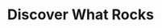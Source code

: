 ---
title: Discover What Rocks
description: >
    A Meteor app where friends can vote on where they
    want to eat.
image: /images/project-discover-what-rocks.png
github_link: https://github.com/idmontie/Discover-What-Rocks
language_tags:
    - javascript
    - mongo
framework_tags:
    - ionic
    - meteor
    - google maps
---